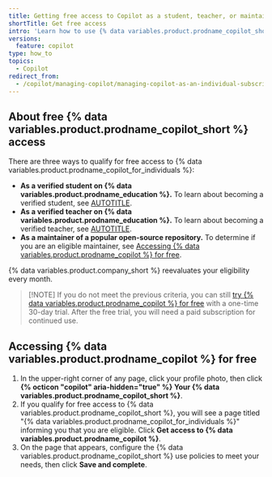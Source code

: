 ```yaml
---
title: Getting free access to Copilot as a student, teacher, or maintainer
shortTitle: Get free access
intro: 'Learn how to use {% data variables.product.prodname_copilot_short %} for free as a student, teacher, or open-source maintainer.'
versions:
  feature: copilot
type: how_to
topics:
  - Copilot
redirect_from:
  - /copilot/managing-copilot/managing-copilot-as-an-individual-subscriber/getting-free-access-to-copilot-as-a-student-teacher-or-maintainer
---
```


## About free {% data variables.product.prodname_copilot_short %} access

There are three ways to qualify for free access to {% data variables.product.prodname_copilot_for_individuals %}:

* **As a verified student on {% data variables.product.prodname_education %}.** To learn about becoming a verified student, see [AUTOTITLE](/free-pro-team@latest/education/explore-the-benefits-of-teaching-and-learning-with-github-education/github-education-for-students/apply-to-github-education-as-a-student).
* **As a verified teacher on {% data variables.product.prodname_education %}.** To learn about becoming a verified teacher, see [AUTOTITLE](/free-pro-team@latest/education/explore-the-benefits-of-teaching-and-learning-with-github-education/github-education-for-teachers/apply-to-github-education-as-a-teacher).
* **As a maintainer of a popular open-source repository.** To determine if you are an eligible maintainer, see [Accessing {% data variables.product.prodname_copilot %} for free](#accessing-github-copilot-for-free).

{% data variables.product.company_short %} reevaluates your eligibility every month.

> [!NOTE] If you do not meet the previous criteria, you can still <a href="https://github.com/github-copilot/signup?ref_cta=Copilot+trial&ref_loc=about+github+copilot&ref_page=docs" target="_blank"><span>try {% data variables.product.prodname_copilot %} for free</span></a> with a one-time 30-day trial. After the free trial, you will need a paid subscription for continued use.

## Accessing {% data variables.product.prodname_copilot %} for free

1. In the upper-right corner of any page, click your profile photo, then click **{% octicon "copilot" aria-hidden="true" %} Your {% data variables.product.prodname_copilot_short %}**.
1. If you qualify for free access to {% data variables.product.prodname_copilot_short %}, you will see a page titled "{% data variables.product.prodname_copilot_for_individuals %}" informing you that you are eligible. Click **Get access to {% data variables.product.prodname_copilot %}**.
1. On the page that appears, configure the {% data variables.product.prodname_copilot_short %} use policies to meet your needs, then click **Save and complete**.
